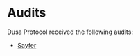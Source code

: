 # Audits

Dusa Protocol received the following audits:

- [Sayfer](https://sayfer.io/audits/smart-contract-audit-report-for-dusa/)

